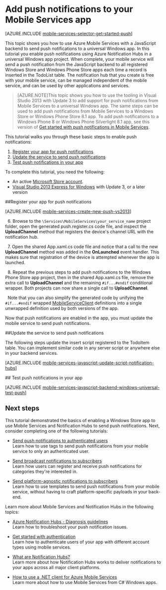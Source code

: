 <properties 
	pageTitle="Add push notifications to your universal Windows 8.1 app | Windows Azure" 
	description="Learn how to send push notifications to your universal Windows 8.1 app from your JavaScript backend mobile service using Azure Notification Hubs." 
	services="mobile-services,notification-hubs" 
	documentationCenter="windows" 
	authors="ggailey777" 
	manager="dwrede" 
	editor=""/>

<tags
	ms.service="mobile-services"
	ms.date="07/22/2015"
	wacn.date=""/>


# Add push notifications to your Mobile Services app

[AZURE.INCLUDE [mobile-services-selector-get-started-push](../includes/mobile-services-selector-get-started-push.md)]

This topic shows you how to use Azure Mobile Services with a JavaScript backend to send push notifications to a universal Windows app. In this tutorial you enable push notifications using Azure Notification Hubs in a universal Windows app project. When complete, your mobile service will send a push notification from the JavaScript backend to all registered Windows Store and Windows Phone Store apps each time a record is inserted in the TodoList table. The notification hub that you create is free with your mobile service, can be managed independent of the mobile service, and can be used by other applications and services.

>[AZURE.NOTE]This topic shows you how to use the tooling in Visual Studio 2013 with Update 3 to add support for push notifications from Mobile Services to a universal Windows app. The same steps can be used to add push notifications from Mobile Services to a Windows Store or Windows Phone Store 8.1 app. To add push notifications to a Windows Phone 8 or Windows Phone Silverlight 8.1 app, see this version of [Get started with push notifications in Mobile Services](/documentation/articles/mobile-services-javascript-backend-windows-phone-get-started-push).

This tutorial walks you through these basic steps to enable push notifications:

1. [Register your app for push notifications](#register)
2. [Update the service to send push notifications](#update-service)
3. [Test push notifications in your app](#test)

To complete this tutorial, you need the following:

* An active [Microsoft Store account](https://dev.windows.com/zh-cn/programs/join).
* [Visual Studio 2013 Express for Windows](https://www.visualstudio.com/downloads/download-visual-studio-vs) with Update 3, or a later version

##<a id="register"></a>Register your app for push notifications

[AZURE.INCLUDE [mobile-services-create-new-push-vs2013](../includes/mobile-services-create-new-push-vs2013.md)]

&nbsp;&nbsp;6. Browse to the `\Services\MobileServices\your_service_name` project folder, open the generated push.register.cs code file, and inspect the **UploadChannel** method that registers the device's channel URL with the notification hub.

&nbsp;&nbsp;7. Open the shared App.xaml.cs code file and notice that a call to the new **UploadChannel** method was added in the **OnLaunched** event handler. This makes sure that registration of the device is attempted whenever the app is launched.

&nbsp;&nbsp;8. Repeat the previous steps to add push notifications to the Windows Phone Store app project, then in the shared App.xaml.cs file, remove the extra call to **UploadChannel** and the remaining `#if...#endif` conditional wrapper. Both projects can now share a single call to **UploadChannel**. 

&nbsp;&nbsp;Note that you can also simplify the generated code by unifying the `#if...#endif` wrapped [MobileServiceClient] definitions into a single  unwrapped definition used by both versions of the app.

Now that push notifications are enabled in the app, you must update the mobile service to send push notifications. 

##<a id="update-service"></a>Update the service to send push notifications

The following steps update the insert script registered to the TodoItem table. You can implement similar code in any server script or anywhere else in your backend services. 

[AZURE.INCLUDE [mobile-services-javascript-update-script-notification-hubs](../includes/mobile-services-javascript-update-script-notification-hubs.md)]


##<a id="test"></a> Test push notifications in your app

[AZURE.INCLUDE [mobile-services-javascript-backend-windows-universal-test-push](../includes/mobile-services-javascript-backend-windows-universal-test-push.md)]

## <a name="next-steps"> </a>Next steps

This tutorial demonstrated the basics of enabling a Windows Store app to use Mobile Services and Notification Hubs to send push notifications. Next, consider completing one of the following tutorials:

+ [Send push notifications to authenticated users](/documentation/articles/mobile-services-javascript-backend-windows-store-dotnet-push-notifications-app-users)
	<br/>Learn how to use tags to send push notifications from your mobile service to only an authenticated user.

+ [Send broadcast notifications to subscribers](/documentation/articles/notification-hubs-windows-store-dotnet-send-breaking-news)
	<br/>Learn how users can register and receive push notifications for categories they're interested in.

+ [Send platform-agnostic notifications to subscribers](/documentation/articles/notification-hubs-aspnet-cross-platform-notify-users)
	<br/>Learn how to use templates to send push notifications from your mobile service, without having to craft platform-specific payloads in your back-end.

Learn more about Mobile Services and Notification Hubs in the following topics:

* [Azure Notification Hubs - Diagnosis guidelines](/documentation/articles/notification-hubs-diagnosing)
	<br/>Learn how to troubleshoot your push notification issues.

* [Get started with authentication]
  <br/>Learn how to authenticate users of your app with different account types using mobile services.

* [What are Notification Hubs?]
  <br/>Learn more about how Notification Hubs works to deliver notifications to your apps across all major client platforms.

* [How to use a .NET client for Azure Mobile Services]
  <br/>Learn more about how to use Mobile Services from C# Windows apps.

<!-- Anchors. -->

<!-- Images. -->

<!-- URLs. -->
[Submit an app page]: http://go.microsoft.com/fwlink/p/?LinkID=266582
[My Applications]: http://go.microsoft.com/fwlink/p/?LinkId=262039
[Live SDK for Windows]: http://go.microsoft.com/fwlink/p/?LinkId=262253
[Get started with Mobile Services]: /documentation/articles/mobile-services-dotnet-backend-windows-store-dotnet-get-started
<!-- keep by customization: begin -->
[Get started with data]: /documentation/articles/mobile-services-javascript-backend-windows-universal-dotnet-get-started-data
<!-- keep by customization: end -->
[Get started with authentication]: /documentation/articles/mobile-services-javascript-backend-windows-universal-dotnet-get-started-users

[Send push notifications to authenticated users]: /documentation/articles/mobile-services-javascript-backend-windows-store-dotnet-push-notifications-app-users

[What are Notification Hubs?]: /documentation/articles/notification-hubs-overview

[How to use a .NET client for Azure Mobile Services]: /documentation/articles/mobile-services-windows-dotnet-how-to-use-client-library
[MobileServiceClient]: https://msdn.microsoft.com/zh-cn/library/azure/microsoft.windowsazure.mobileservices.mobileserviceclient.aspx
 